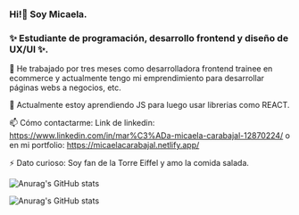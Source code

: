 ### Hi!👋 Soy Micaela.
### ✨ Estudiante de programación, desarrollo frontend y diseño de UX/UI ✨.

🔭 He trabajado por tres meses como desarrolladora frontend trainee en ecommerce y actualmente tengo mi emprendimiento para desarrollar páginas webs a negocios, etc.

🌱 Actualmente estoy aprendiendo JS para luego usar librerias como REACT.

📫 Cómo contactarme: Link de linkedin: https://www.linkedin.com/in/mar%C3%ADa-micaela-carabajal-12870224/ o en mi portfolio: https://micaelacarabajal.netlify.app/

⚡ Dato curioso: Soy fan de la Torre Eiffel y amo la comida salada.


![Anurag's GitHub stats](https://github-readme-stats.vercel.app/api?username=MicaCarabajal&show_icons=true)

![Anurag's GitHub stats](https://github-readme-stats.vercel.app/api?username=MicaCarabajal&show_icons=true&theme=radical)
